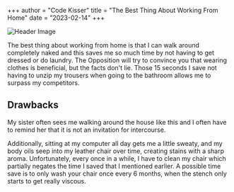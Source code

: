 +++
author = "Code Kisser"
title = "The Best Thing About Working From Home"
date = "2023-02-14"
+++
<!--more-->
![Header Image](https://imageio.forbes.com/specials-images/imageserve/60cd27d30b7e2b2f9f37d80b/Hello--can-I-help-you-/960x0.jpg?format=jpg&width=960)

The best thing about working from home is that I can walk around completely naked and this saves me so much time by not having to get dressed or do laundry. The Opposition will try to convince you that wearing clothes is beneficial, but the facts don't lie. Those 15 seconds I save not having to unzip my trousers when going to the bathroom allows me to surpass my competitors.

## Drawbacks

My sister often sees me walking around the house like this and I often have to remind her that it is not an invitation for intercourse.

Additionally, sitting at my computer all day gets me a little sweaty, and my body oils seep into my leather chair over time, creating stains with a sharp aroma. Unfortunately, every once in a while, I have to clean my chair which partially negates the time I saved that I mentioned earlier. A possible time save is to only wash your chair once every 6 months, when the stench only starts to get really viscous.

